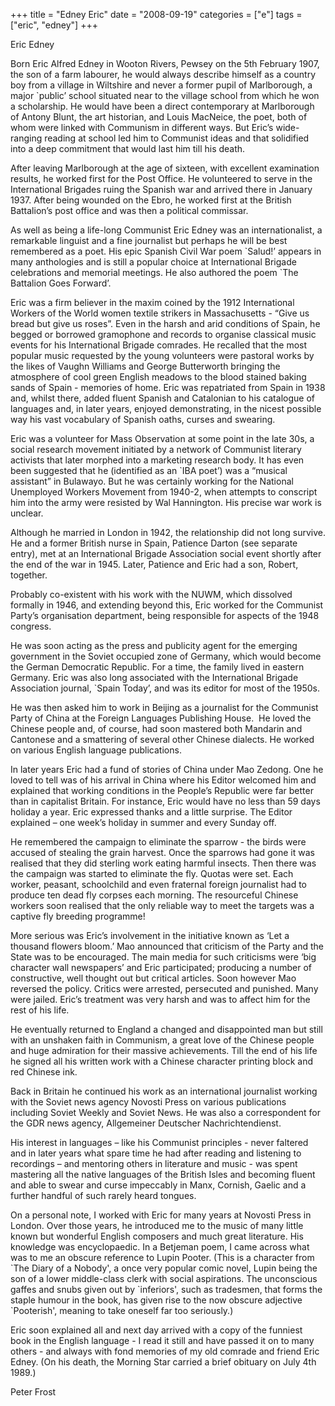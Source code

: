 +++
title = "Edney Eric"
date = "2008-09-19"
categories = ["e"]
tags = ["eric", "edney"]
+++

Eric Edney

Born Eric Alfred Edney in Wooton Rivers, Pewsey on the 5th February 1907, the son of a farm labourer, he would always describe himself as a country boy from a village in Wiltshire and never a former pupil of Marlborough, a major \`public’ school situated near to the village school from which he won a scholarship. He would have been a direct contemporary at Marlborough of Antony Blunt, the art historian, and Louis MacNeice, the poet, both of whom were linked with Communism in different ways. But Eric’s wide-ranging reading at school led him to Communist ideas and that solidified into a deep commitment that would last him till his death.

After leaving Marlborough at the age of sixteen, with excellent examination results, he worked first for the Post Office. He volunteered to serve in the International Brigades ruing the Spanish war and arrived there in January 1937. After being wounded on the Ebro, he worked first at the British Battalion’s post office and was then a political commissar. 

As well as being a life-long Communist Eric Edney was an internationalist, a remarkable linguist and a fine journalist but perhaps he will be best remembered as a poet. His epic Spanish Civil War poem \`Salud!’ appears in many anthologies and is still a popular choice at International Brigade celebrations and memorial meetings. He also authored the poem \`The Battalion Goes Forward’.  

Eric was a firm believer in the maxim coined by the 1912 International Workers of the World women textile strikers in Massachusetts - “Give us bread but give us roses”. Even in the harsh and arid conditions of Spain, he begged or borrowed gramophone and records to organise classical music events for his International Brigade comrades. He recalled that the most popular music requested by the young volunteers were pastoral works by the likes of Vaughn Williams and George Butterworth bringing the atmosphere of cool green English meadows to the blood stained baking sands of Spain - memories of home. Eric was repatriated from Spain in 1938 and, whilst there, added fluent Spanish and Catalonian to his catalogue of languages and, in later years, enjoyed demonstrating, in the nicest possible way his vast vocabulary of Spanish oaths, curses and swearing. 

Eric was a volunteer for Mass Observation at some point in the late 30s, a social research movement initiated by a network of Communist literary activists that later morphed into a marketing research body. It has even been suggested that he (identified as an \`IBA poet’) was a “musical assistant” in Bulawayo. But he was certainly working for the National Unemployed Workers Movement from 1940-2, when attempts to conscript him into the army were resisted by Wal Hannington. His precise war work is unclear.

Although he married in London in 1942, the relationship did not long survive. He and a former British nurse in Spain, Patience Darton (see separate entry), met at an International Brigade Association social event shortly after the end of the war in 1945. Later, Patience and Eric had a son, Robert, together. 

Probably co-existent with his work with the NUWM, which dissolved formally in 1946, and extending beyond this, Eric worked for the Communist Party’s organisation department, being responsible for aspects of the 1948 congress.

He was soon acting as the press and publicity agent for the emerging government in the Soviet occupied zone of Germany, which would become the German Democratic Republic. For a time, the family lived in eastern Germany. Eric was also long associated with the International Brigade Association journal, \`Spain Today’, and was its editor for most of the 1950s.

He was then asked him to work in Beijing as a journalist for the Communist Party of China at the Foreign Languages Publishing House.  He loved the Chinese people and, of course, had soon mastered both Mandarin and Cantonese and a smattering of several other Chinese dialects. He worked on various English language publications.

In later years Eric had a fund of stories of China under Mao Zedong. One he loved to tell was of his arrival in China where his Editor welcomed him and explained that working conditions in the People’s Republic were far better than in capitalist Britain. For instance, Eric would have no less than 59 days holiday a year. Eric expressed thanks and a little surprise. The Editor explained – one week’s holiday in summer and every Sunday off.

He remembered the campaign to eliminate the sparrow - the birds were accused of stealing the grain harvest. Once the sparrows had gone it was realised that they did sterling work eating harmful insects. Then there was the campaign was started to eliminate the fly. Quotas were set. Each worker, peasant, schoolchild and even fraternal foreign journalist had to produce ten dead fly corpses each morning. The resourceful Chinese workers soon realised that the only reliable way to meet the targets was a captive fly breeding programme!

More serious was Eric’s involvement in the initiative known as ‘Let a thousand flowers bloom.’ Mao announced that criticism of the Party and the State was to be encouraged. The main media for such criticisms were ‘big character wall newspapers’ and Eric participated; producing a number of constructive, well thought out but critical articles. Soon however Mao reversed the policy. Critics were arrested, persecuted and punished. Many were jailed. Eric’s treatment was very harsh and was to affect him for the rest of his life.

He eventually returned to England a changed and disappointed man but still with an unshaken faith in Communism, a great love of the Chinese people and huge admiration for their massive achievements. Till the end of his life he signed all his written work with a Chinese character printing block and red Chinese ink.

Back in Britain he continued his work as an international journalist working with the Soviet news agency Novosti Press on various publications including Soviet Weekly and Soviet News. He was also a correspondent for the GDR news agency, Allgemeiner Deutscher Nachrichtendienst.

His interest in languages – like his Communist principles - never faltered and in later years what spare time he had after reading and listening to recordings – and mentoring others in literature and music - was spent mastering all the native languages of the British Isles and becoming fluent and able to swear and curse impeccably in Manx, Cornish, Gaelic and a further handful of such rarely heard tongues.

On a personal note, I worked with Eric for many years at Novosti Press in London. Over those years, he introduced me to the music of many little known but wonderful English composers and much great literature. His knowledge was encyclopaedic. In a Betjeman poem, I came across what was to me an obscure reference to Lupin Pooter. (This is a character from \`The Diary of a Nobody', a once very popular comic novel, Lupin being the son of a lower middle-class clerk with social aspirations. The unconscious gaffes and snubs given out by \`inferiors', such as tradesmen, that forms the staple humour in the book, has given rise to the now obscure adjective \`Pooterish', meaning to take oneself far too seriously.) 

Eric soon explained all and next day arrived with a copy of the funniest book in the English language - I read it still and have passed it on to many others - and always with fond memories of my old comrade and friend Eric Edney. (On his death, the Morning Star carried a brief obituary on July 4th 1989.) 

Peter Frost
